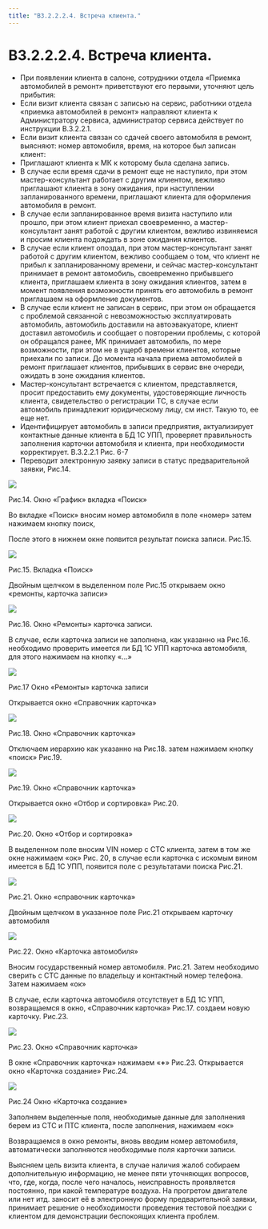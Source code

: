 ```yaml
---
title: "В3.2.2.2.4. Встреча клиента."
---
```


# В3.2.2.2.4. Встреча клиента.

-   При появлении клиента в салоне, сотрудники отдела «Приемка автомобилей в ремонт» приветствуют его первыми, уточняют цель прибытия:  
-   Если визит клиента связан с записью на сервис, работники отдела «приемка автомобилей в ремонт» направляют клиента к Администратору сервиса, администратор сервиса действует по инструкции В.3.2.2.1.
-   Если визит клиента связан со сдачей своего автомобиля в ремонт, выясняют: номер автомобиля, время, на которое был записан клиент:
-   Приглашают клиента к МК к которому была сделана запись.
-   В случае если время сдачи в ремонт еще не наступило, при этом мастер-консультант работает с другим клиентом, вежливо приглашают клиента в зону ожидания, при наступлении запланированного времени, приглашают клиента для оформления автомобиля в ремонт.
-   В случае если запланированное время визита наступило или прошло, при этом клиент приехал своевременно, а мастер-консультант занят работой с другим клиентом, вежливо извиняемся и просим клиента подождать в зоне ожидания клиентов.
-   В случае если клиент опоздал, при этом мастер-консультант занят работой с другим клиентом, вежливо сообщаем о том, что клиент не прибыл к запланированному времени, и сейчас мастер-консультант принимает в ремонт автомобиль, своевременно прибывшего клиента, приглашаем клиента в зону ожидания клиентов, затем в момент появления возможности принять его автомобиль в ремонт приглашаем на оформление документов.
-   В случае если клиент не записан в сервис, при этом он обращается с проблемой связанной с невозможностью эксплуатировать автомобиль, автомобиль доставили на автоэвакуаторе, клиент доставил автомобиль и сообщает о повторении проблемы, с которой он обращался ранее, МК принимает автомобиль, по мере возможности, при этом не в ущерб времени клиентов, которые приехали по записи. До момента начала приема автомобилей в ремонт приглашает клиентов, прибывших в сервис вне очереди, ожидать в зоне ожидания клиентов.
-   Мастер-консультант встречается с клиентом, представляется, просит предоставить ему документы, удостоверяющие личность клиента, свидетельство о регистрации ТС, в случае если автомобиль принадлежит юридическому лицу, см инст. Такую то, ее еще нет.
-   Идентифицирует автомобиль в записи предприятия, актуализирует контактные данные клиента в БД 1С УПП, проверяет правильность заполнения карточки автомобиля и клиента, при необходимости корректирует. В.3.2.2.1 Рис. 6-7
-   Переводит электронную заявку записи в статус предварительной заявки, Рис.14.

![](UPP/_attach/lu106561td1wc_tmp_e38de609d10b9bd1.png)

Рис.14. Окно «График» вкладка «Поиск»

Во вкладке «Поиск» вносим номер автомобиля в поле «номер» затем нажимаем кнопку поиск,

После этого в нижнем окне появится результат поиска записи. Рис.15.

![](UPP/_attach/lu106561td1wc_tmp_7701b3855b11effc.png)

Рис.15. Вкладка «Поиск»

Двойным щелчком в выделенном поле Рис.15 открываем окно «ремонты, карточка записи»

![](UPP/_attach/lu106561td1wc_tmp_b0ea756d1925a0a4.png)

Рис.16. Окно «Ремонты» карточка записи.

В случае, если карточка записи не заполнена, как указанно на Рис.16. необходимо проверить имеется ли БД 1С УПП карточка автомобиля, для этого нажимаем на кнопку «…» 

![](UPP/_attach/lu106561td1wc_tmp_f4826839e2f7b7fb.png)

Рис.17 Окно «Ремонты» карточка записи

Открывается окно «Справочник карточка»

![](UPP/_attach/lu106561td1wc_tmp_c1f565a36aeaa96f.png)

Рис.18. Окно «Справочник карточка»

Отключаем иерархию как указанно на Рис.18. затем нажимаем кнопку «поиск» Рис.19.

![](UPP/_attach/lu106561td1wc_tmp_a2e01ee78c02e7a2.png)

Рис.19. Окно «Справочник карточка»

Открывается окно «Отбор и сортировка» Рис.20.

![](UPP/_attach/lu106561td1wc_tmp_d85888dd2bedc908.png)

Рис.20. Окно «Отбор и сортировка»

В выделенном поле вносим VIN номер с СТС клиента, затем в том же окне нажимаем «ок» Рис. 20, в случае если карточка с искомым вином имеется в БД 1С УПП, появится поле с результатами поиска Рис.21.

![](UPP/_attach/lu106561td1wc_tmp_d53dfef7561b79a9.png)

Рис.21. Окно «справочник карточка»

Двойным щелчком в указанное поле Рис.21 открываем карточку автомобиля

![](UPP/_attach/lu106561td1wc_tmp_f886e93826c418bf.png)

Рис.22. Окно «Карточка автомобиля»

Вносим государственный номер автомобиля. Рис.21. Затем необходимо сверить с СТС данные по владельцу и контактный номер телефона. Затем нажимаем «ок»

В случае, если карточка автомобиля отсутствует в БД 1С УПП, возвращаемся в окно, «Справочник карточка» Рис.17. создаем новую карточку. Рис.23.

![](UPP/_attach/lu106561td1wc_tmp_87227291bac1f0e8.png)

Рис.23. Окно «Справочник карточка»

В окне «Справочник карточка» нажимаем «**+**» Рис.23. Открывается окно «Карточка создание» Рис.24.

![](UPP/_attach/lu106561td1wc_tmp_615671494d4aa55c.png)

Рис.24 Окно «Карточка создание»

Заполняем выделенные поля, необходимые данные для заполнения берем из СТС и ПТС клиента, после заполнения, нажимаем «ок»

Возвращаемся в окно ремонты, вновь вводим номер автомобиля, автоматически заполняются необходимые поля карточки записи.

Выясняем цель визита клиента, в случае наличия жалоб собираем дополнительную информацию, не менее пяти уточняющих вопросов, что, где, когда, после чего началось, неисправность проявляется постоянно, при какой температуре воздуха. На прогретом двигателе или нет итд. заносит её в электронную форму предварительной заявки, принимает решение о необходимости проведения тестовой поездки с клиентом для демонстрации беспокоящих клиента проблем.
